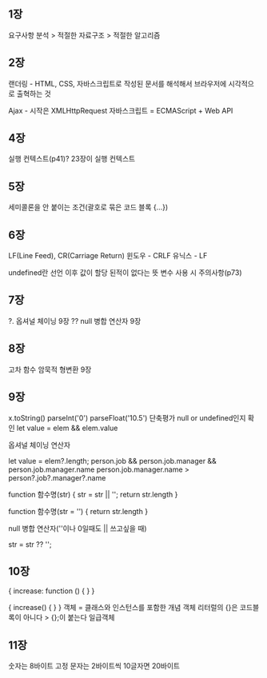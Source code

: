## 1장
요구사항 분석 > 적절한 자료구조 > 적절한 알고리즘

## 2장
랜더링 - HTML, CSS, 자바스크립트로 작성된 문서를 해석해서 브라우저에 시각적으로 출혁하는 것

Ajax - 시작은 XMLHttpRequest
자바스크립트 = ECMAScript + Web API

## 4장
실행 컨텍스트(p41)? 23장이 실행 컨텍스트

## 5장
세미콜론을 안 붙이는 조건(괄호로 묶은 코드 블록 {...})

## 6장
LF(Line Feed), CR(Carriage Return)
윈도우 - CRLF
유닉스 - LF

undefined란 선언 이후 값이 할당 된적이 없다는 뜻
변수 사용 시 주의사항(p73)

## 7장
?. 옵셔널 체이닝 9장
?? null 병합 연산자 9장

## 8장
고차 함수
암묵적 형변환 9장

## 9장

x.toString()
parseInt('0')
parseFloat('10.5')
단축평가
null or undefined인지 확인
let value = elem && elem.value

옵셔널 체이닝 연산자

let value = elem?.length;
person.job && person.job.manager && person.job.manager.name
person.job.manager.name > person?.job?.manager?.name

function 함수명(str) {
  str = str || '';
  return str.length
}

function 함수명(str = '') {
  return str.length
}

null 병합 연산자(''이나 0일때도 || 쓰고싶을 때)

str = str ?? '';

## 10장

{
  increase: function () {
  }
}

{
  increase() {
  }
}
객체 = 클래스와 인스턴스를 포함한 개념
객체 리터럴의 {}은 코드블록이 아니다 > {};이 붙는다
일급객체

## 11장

숫자는 8바이트 고정
문자는 2바이트씩 10글자면 20바이트